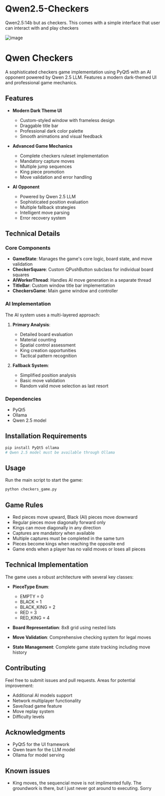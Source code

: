 # Qwen2.5-Checkers
Qwen2.5:14b but as checkers. This comes with a simple interface that user can interact with and play checkers



![image](https://github.com/user-attachments/assets/cb12023c-7672-4fb5-a091-63504cbc911b)




# Qwen Checkers

A sophisticated checkers game implementation using PyQt5 with an AI opponent powered by Qwen 2.5 LLM. Features a modern dark-themed UI and professional game mechanics.

## Features

- **Modern Dark Theme UI**
  - Custom-styled window with frameless design
  - Draggable title bar
  - Professional dark color palette
  - Smooth animations and visual feedback

- **Advanced Game Mechanics**
  - Complete checkers ruleset implementation
  - Mandatory capture moves
  - Multiple jump sequences
  - King piece promotion
  - Move validation and error handling

- **AI Opponent**
  - Powered by Qwen 2.5 LLM
  - Sophisticated position evaluation
  - Multiple fallback strategies
  - Intelligent move parsing
  - Error recovery system

## Technical Details

### Core Components

- **GameState**: Manages the game's core logic, board state, and move validation
- **CheckerSquare**: Custom QPushButton subclass for individual board squares
- **AIWorkerThread**: Handles AI move generation in a separate thread
- **TitleBar**: Custom window title bar implementation
- **CheckersGame**: Main game window and controller

### AI Implementation

The AI system uses a multi-layered approach:

1. **Primary Analysis**:
   - Detailed board evaluation
   - Material counting
   - Spatial control assessment
   - King creation opportunities
   - Tactical pattern recognition

2. **Fallback System**:
   - Simplified position analysis
   - Basic move validation
   - Random valid move selection as last resort

### Dependencies

- PyQt5
- Ollama
- Qwen 2.5 model

## Installation Requirements

```bash
pip install PyQt5 ollama
# Qwen 2.5 model must be available through Ollama
```

## Usage

Run the main script to start the game:

```bash
python checkers_game.py
```

## Game Rules

- Red pieces move upward, Black (AI) pieces move downward
- Regular pieces move diagonally forward only
- Kings can move diagonally in any direction
- Captures are mandatory when available
- Multiple captures must be completed in the same turn
- Pieces become kings when reaching the opposite end
- Game ends when a player has no valid moves or loses all pieces

## Technical Implementation

The game uses a robust architecture with several key classes:

- **PieceType Enum**: 
  - EMPTY = 0
  - BLACK = 1
  - BLACK_KING = 2
  - RED = 3
  - RED_KING = 4

- **Board Representation**: 8x8 grid using nested lists
- **Move Validation**: Comprehensive checking system for legal moves
- **State Management**: Complete game state tracking including move history

## Contributing

Feel free to submit issues and pull requests. Areas for potential improvement:

- Additional AI models support
- Network multiplayer functionality
- Save/load game feature
- Move replay system
- Difficulty levels


## Acknowledgments

- PyQt5 for the UI framework
- Qwen team for the LLM model
- Ollama for model serving

## Known issues

- King moves, the sequencial move is not implimented fully. The groundwork is there, but I just never got around to executing. Sorry
